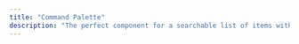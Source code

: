 ```yaml
---
title: "Command Palette"
description: "The perfect component for a searchable list of items with customizable actions."
---
```

